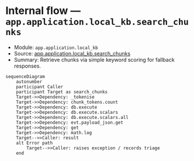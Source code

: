 # Internal flow — `app.application.local_kb.search_chunks`

- Module: `app.application.local_kb`
- Source: [app.application.local_kb.search_chunks](../Src/backend/app/application/local_kb.py#L90)
- Summary: Retrieve chunks via simple keyword scoring for fallback responses.

```mermaid
sequenceDiagram
    autonumber
    participant Caller
    participant Target as search_chunks
    Target->>Dependency: _tokenise
    Target->>Dependency: chunk_tokens.count
    Target->>Dependency: db.execute
    Target->>Dependency: db.execute.scalars
    Target->>Dependency: db.execute.scalars.all
    Target->>Dependency: evt.payload_json.get
    Target->>Dependency: get
    Target->>Dependency: math.log
    Target-->>Caller: result
    alt Error path
        Target-->>Caller: raises exception / records triage
    end
```